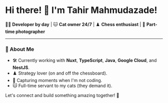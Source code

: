 # Hi there! 👋 I'm Tahir Mahmudazade!

👨‍💻 **Developer by day** | 🐱 **Cat owner 24/7** | ♟️ **Chess enthusiast** | 📸 **Part-time photographer**

---

### 🌱 About Me
- 🛠 Currently working with **Nuxt**, **TypeScript**, **Java**, **Google Cloud**, and **NestJS**.  
- ♟️ Strategy lover (on and off the chessboard).  
- 📸 Capturing moments when I'm not coding.  
- 🐱 Full-time servant to my cats (they demand it).

Let's connect and build something amazing together! 🚀
